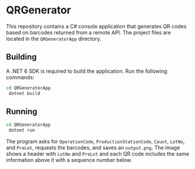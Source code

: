 # QRGenerator


This repository contains a C# console application that generates QR codes based on barcodes returned from a remote API. The project files are located in the `QRGeneratorApp` directory.

## Building

A .NET 6 SDK is required to build the application. Run the following commands:

```bash
cd QRGeneratorApp
 dotnet build
```

## Running

```bash
cd QRGeneratorApp
 dotnet run
```

The program asks for `OperationCode`, `ProductionStationCode`, `Count`, `LotNo`, and `PreLot`, requests the barcodes, and saves an `output.png`. The image shows a header with `LotNo` and `PreLot` and each QR code includes the same information above it with a sequence number below.

